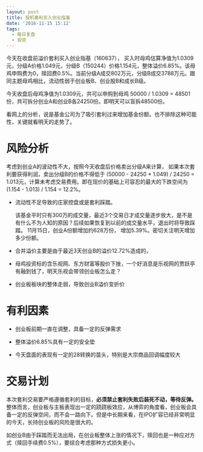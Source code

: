 ```yaml
---
layout: post
title: 投机套利买入创业指基
date: '2016-11-15 15:12'
tags:
  - 每日复盘
  - 投资
---
```


今天在收盘前溢价套利买入创业指基（160637）， 买入时母鸡估算净值为1.0309元，分级A价格1.049元，分级B（150244）价格1.154元，整体溢价6.85%。该母鸡申购费为0，赎回费0.5%。当前分级A成交802万元，分级B成交3788万元。跟同主题母鸡相比，流动性弱于创业板B、创业股B和成长B级。

今天收盘后母鸡净值为1.0309元，共可以申购到母鸡 50000 / 1.0309 = 48501份，共可拆分创业A和创业B各24250份。即明天可以盲拆48500份。

看网上的分析，说是基金公司为了吸引套利过来增加基金份额。也不排除这种可能性，关键就看明天的走势了。

# 风险分析

考虑到创业A的波动性不大，按照今天收盘后价格卖出分级A来计算， 如果本次套利要获得利润，卖出分级B的价格不得低于 (50000 - 24250 * 1.049) / 24250 = 1.013元，计算未考虑交易费用。即在现价的基础上可容忍的最大的下跌空间为(1.154 - 1.013) / 1.154 = 12.2%。

- 流动性不足导致的庄家控盘或是套利踩踏。

  该基金平时只有300万的成交量，最近3个交易日才成交量逐步放大，是不是有什么不为人知的原因？后续如果恢复到以前的成交量水平，退出时将导致踩踏。 11月15日，创业A份额增加约628万份， 增加5.39%。密切关注明天增加多少份额。

- 合并溢价主要是由于最近3天创业B的溢价12.72%造成的，

- 母鸡投资标的含乐视网、东方财富等股价下挫，一个好消息是乐视网的贾跃亭有融到钱了，明天乐视会带领创业板怎么走？

- 创业板板块的整体走弱，导致创业B溢价变折价

# 有利因素

- 创业板前期一直在调整，具备一定的反弹需求

- 整体溢价6.85%具有一定的安全垫

- 今天盘面的表现有一定的28转换的苗头，特别是大宗商品回调幅度较大

# 交易计划

本次套利交易要严格遵循套利的目标，**必须禁止套利失败后装死不动，等待反弹。** 整体而言，创业板与主板表现出一定的跷跷板效应，从博弈的角度看，创业板会具备一定的反弹空间，而不会一路向下。但是中长期来看，在IPO扩容已经非常明显的今天，长持创业板的风险是很大的。

如创业B由于踩踏而无法出局，在创业板整体上涨的情况下，赎回也是一种应对方式（赎回手续费0.5%），要综合考虑那种方式损失更小。
